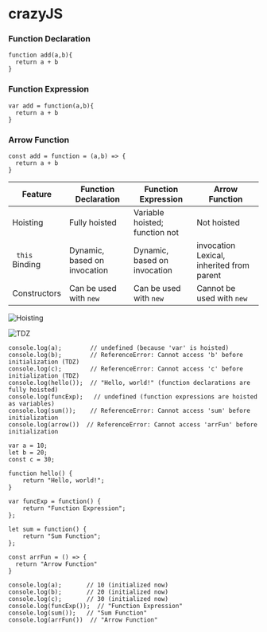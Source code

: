 # crazyJS

### Function Declaration
```
function add(a,b){
  return a + b
}
```

### Function Expression
```
var add = function(a,b){
  return a + b
}
```

### Arrow Function
```
const add = function = (a,b) => {
  return a + b
}

```

| Feature  | Function Declaration | Function Expression | Arrow Function |
| ------------- | ------------- | ------ | ------- |
| Hoisting | Fully hoisted | Variable hoisted; function not | Not hoisted
| ``` this``` Binding  | Dynamic, based on invocation  | Dynamic, based on invocation |  invocation	Lexical, inherited from parent |
| Constructors | Can be used with ```new```  | Can be used with ```new``` | Cannot be used with ```new``` |

![Hoisting](https://res.cloudinary.com/dfh7pmyj0/image/upload/v1728057936/Screenshot_2024-10-04_213459_jzym65.png)

![TDZ](https://res.cloudinary.com/dfh7pmyj0/image/upload/v1728058055/Screenshot_2024-10-04_213716_f6uhot.png)


```
console.log(a);        // undefined (because 'var' is hoisted)
console.log(b);        // ReferenceError: Cannot access 'b' before initialization (TDZ)
console.log(c);        // ReferenceError: Cannot access 'c' before initialization (TDZ)
console.log(hello());  // "Hello, world!" (function declarations are fully hoisted)
console.log(funcExp);   // undefined (function expressions are hoisted as variables)
console.log(sum());    // ReferenceError: Cannot access 'sum' before initialization
console.log(arrow())  // ReferenceError: Cannot access 'arrFun' before initialization

var a = 10;
let b = 20;
const c = 30;

function hello() {
    return "Hello, world!";
}

var funcExp = function() {
    return "Function Expression";
};

let sum = function() {
    return "Sum Function";
};

const arrFun = () => {
  return "Arrow Function"
}

console.log(a);       // 10 (initialized now)
console.log(b);       // 20 (initialized now)
console.log(c);       // 30 (initialized now)
console.log(funcExp());  // "Function Expression"
console.log(sum());   // "Sum Function"
console.log(arrFun())  // "Arrow Function"
```

